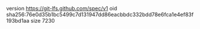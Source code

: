 version https://git-lfs.github.com/spec/v1
oid sha256:76e0d35b1bc5499c7d131947dd86eacbbdc332bdd78e6fca1e4ef83f193bd1aa
size 7230
